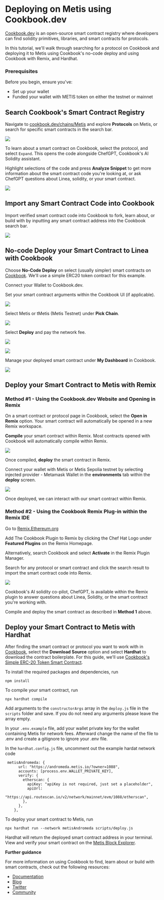 # Deploying on Metis using Cookbook.dev

[Cookbook.dev](https://wwww.cookbook.dev/?utm=metisdocs) is an open-source smart contract registry where developers can find solidity primitives, libraries, and smart contracts for protocols.

In this tutorial, we'll walk through searching for a protocol on Cookbook and deploying it to Metis using Cookbook's no-code deploy and using Cookbook with Remix, and Hardhat.

### Prerequisites

Before you begin, ensure you've:

- Set up your wallet
- Funded your wallet with METIS token on either the testnet or mainnet

## Search Cookbook's Smart Contract Registry

Navigate to [cookbook.dev/chains/Metis](https://www.cookbook.dev/chains/Metis?utm=metisdocs) and explore **Protocols** on Metis, or search for specific smart contracts in the search bar. 

![](<../.gitbook/assets/Metis_Cookbook_contract_search.png>)

To learn about a smart contract on Cookbook, select the protocol, and select `Expand`. This opens the code alongside ChefGPT, Cookbook's AI Solidity assistant. 

Highlight selections of the code and press **Analyze Snippet** to get more information about the smart contract code you're looking at, or ask ChefGPT questions about Linea, solidity, or your smart contract.

![](<../.gitbook/assets/Metis_Cookbook_ChefGPT.png>)

## Import any Smart Contract Code into Cookbook

Import verified smart contract code into Cookbook to fork, learn about, or build with by inputting any smart contract address into the Cookbook search bar.  

![](<../.gitbook/assets/Metis_Cookbook_import.png>)

## No-code Deploy your Smart Contract to Linea with Cookbook 

Choose **No-Code Deploy** on select (usually simpler) smart contracts on [Cookbook](https://www.cookbook.dev/contracts/simple-token?utm=metisdocs). We'll use a simple ERC20 token contract for this example. 

Connect your Wallet to Cookbook.dev. 

Set your smart contract arguments within the Cookbook UI (if applicable). 

![](<../.gitbook/assets/Metis_Cookbook_no_code_deploy_0.png>)

Select Metis or tMetis (Metis Testnet) under **Pick Chain**.

![](<../.gitbook/assets/Metis_Cookbook_no_code_deploy_1.png>)

Select **Deploy** and pay the network fee. 

![](<../.gitbook/assets/Metis_Cookbook_no_code_deploy_2.png>)

![](<../.gitbook/assets/Metis_Cookbook_no_code_deploy_3.png>)

Manage your deployed smart contract under **My Dashboard** in Cookbook.  

![](<../.gitbook/assets/Metis_Cookbook_no_code_deploy_4.png>)


## Deploy your Smart Contract to Metis with Remix

### Method #1 - Using the Cookbook.dev Website and Opening in Remix

On a smart contract or protocol page in Cookbook, select the **Open in Remix** option. Your smart contract will automatically be opened in a new Remix workspace.

**Compile** your smart contract within Remix. Most contracts opened with Cookbook will automatically compile within Remix. 

![](<../.gitbook/assets/Metis_Cookbook_Remix_compile.png>)

Once compiled, **deploy** the smart contract in Remix. 

Connect your wallet with Metis or Metis Sepolia testnet by selecting injected provider - Metamask Wallet in the **environments** tab within the **deploy** screen. 

![](<../.gitbook/assets/Metis_Cookbook_Remix_Deploy.png>)

Once deployed, we can interact with our smart contract within Remix.

### Method #2 - Using the Cookbook Remix Plug-in within the Remix IDE

Go to [Remix.Ethereum.org](https://remix.ethereum.org)

Add The Cookbook Plugin to Remix by clicking the Chef Hat Logo under **Featured Plugins** on the Remix Homepage.

Alternatively, search Cookbook and select **Activate** in the Remix Plugin Manager. 

Search for any protocol or smart contract and click the search result to import the smart contract code into Remix.

![](<../.gitbook/assets/Metis_Cookbook_Remix_plugin.png>)

Cookbook's AI solidity co-pilot, ChefGPT, is available within the Remix plugin to answer questions about Linea, Solidity, or the smart contract you're working with.

Compile and deploy the smart contract as described in **Method 1** above. 

## Deploy your Smart Contract to Metis with Hardhat

After finding the smart contract or protocol you want to work with in [Cookbook](https://www.cookbook.dev/?utm=metisdocs), select the **Download Source** option and select **Hardhat** to download the contract boilerplate. For this guide, we'll use [Cookbook's Simple ERC-20 Token Smart Contract](https://www.cookbook.dev/contracts/simple-token?utm=metisdocs).

To install the required packages and dependencies, run

```
npm install
```

To compile your smart contract, run 

```
npx hardhat compile
``` 

Add arguments to the `constructorArgs` array in the `deploy.js` file in the `scripts` folder and save.  If you do not need any arguments please leave the array empty.

In your `.env.example` file, add your wallet private key for the wallet containing Metis for network fees. Afterward change the name of the file to .env and create a gitignore to ignore your .env file.

In the `hardhat.config.js` file, uncomment out the example hardat network code
```
 metisAndromeda: {
      url: "https://andromeda.metis.io/?owner=1088",
      accounts: [process.env.WALLET_PRIVATE_KEY],
      verify: {
        etherscan: {
          apiKey: "apiKey is not required, just set a placeholder",
          apiUrl:
            "https://api.routescan.io/v2/network/mainnet/evm/1088/etherscan",
        },
      },
    },
```

To deploy your smart contract to Metis, run

```
npx hardhat run --network metisAndromeda scripts/deploy.js
``` 

Hardhat will return the deployed smart contract address in your terminal. View and verify your smart contract on the [Metis Block Explorer](https://andromeda-explorer.metis.io/).

**Further guidance**

For more information on using Cookbook to find, learn about or build with smart contracts, check out the following resources:

- [Documentation](https://docs.cookbook.dev/)
- [Blog](https://medium.com/@cookbookdev)
- [Twitter](https://twitter.com/cookbook_dev)
- [Community](https://discord.gg/cookbook)